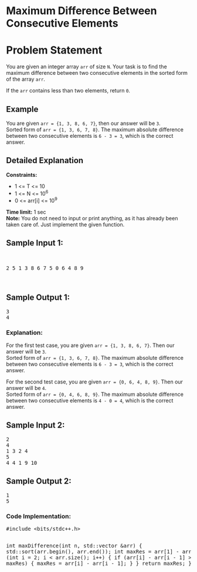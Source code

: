 <h1>Maximum Difference Between Consecutive Elements<h1>
<h1>Problem Statement</h1>
<p>
        You are given an integer array <code>arr</code> of size <code>N</code>. Your task is to find the maximum difference between two consecutive elements in the sorted form of the array <code>arr</code>.
    </p>
    <p>
        If the <code>arr</code> contains less than two elements, return <code>0</code>.
    </p>
    <h2>Example</h2>
    <p>
        You are given <code>arr = {1, 3, 8, 6, 7}</code>, then our answer will be <code>3</code>.
        <br>Sorted form of <code>arr = {1, 3, 6, 7, 8}</code>. The maximum absolute difference between two consecutive elements is <code>6 - 3 = 3</code>, which is the correct answer.
    </p>
    <h2>Detailed Explanation</h2>
    <p>
        <strong>Constraints:</strong>
        <ul>
            <li>1 &lt;= T &lt;= 10</li>
            <li>1 &lt;= N &lt;= 10<sup>6</sup></li>
            <li>0 &lt;= arr[i] &lt;= 10<sup>9</sup></li>
        </ul>
        <strong>Time limit:</strong> 1 sec
        <br><strong>Note:</strong> You do not need to input or print anything, as it has already been taken care of. Just implement the given function.
    </p>
    <h2>Sample Input 1:</h2>
    <pre>

2
5
1 3 8 6 7
5
0 6 4 8 9

</pre>
<h2>Sample Output 1:</h2>
<pre>
3
4
</pre>
<h3>Explanation:</h3>
<p>
For the first test case, you are given <code>arr = {1, 3, 8, 6, 7}</code>. Then our answer will be <code>3</code>.
<br>Sorted form of <code>arr = {1, 3, 6, 7, 8}</code>. The maximum absolute difference between two consecutive elements is <code>6 - 3 = 3</code>, which is the correct answer.
</p>
<p>
For the second test case, you are given <code>arr = {0, 6, 4, 8, 9}</code>. Then our answer will be <code>4</code>.
<br>Sorted form of <code>arr = {0, 4, 6, 8, 9}</code>. The maximum absolute difference between two consecutive elements is <code>4 - 0 = 4</code>, which is the correct answer.
</p>
<h2>Sample Input 2:</h2>
<pre>
2
4
1 3 2 4
5
4 4 1 9 10
</pre>
<h2>Sample Output 2:</h2>
<pre>
1
5
</pre>
<h3>Code Implementation:</h3>
<pre>
#include &lt;bits/stdc++.h&gt;

int maxDifference(int n, std::vector<int> &arr)
{
std::sort(arr.begin(), arr.end());
int maxRes = arr[1] - arr[0];
for (int i = 2; i < arr.size(); i++) {
if (arr[i] - arr[i - 1] > maxRes) {
maxRes = arr[i] - arr[i - 1];
}
}
return maxRes;
}

</pre>
